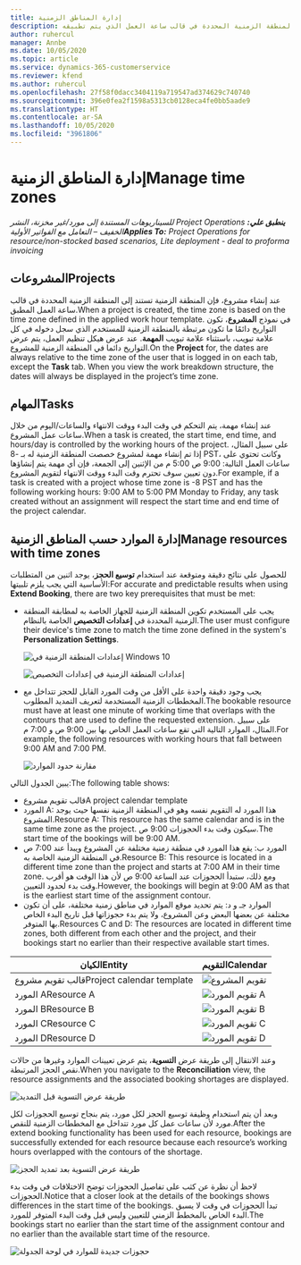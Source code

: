 ```yaml
---
title: إدارة المناطق الزمنية
description: عند إنشاء مشروع، فإن المنطقة الزمنية الخاصة به تستند إلى المنطقة الزمنية المحددة في قالب ساعة العمل الذي يتم تطبيقه.
author: ruhercul
manager: Annbe
ms.date: 10/05/2020
ms.topic: article
ms.service: dynamics-365-customerservice
ms.reviewer: kfend
ms.author: ruhercul
ms.openlocfilehash: 27f58f0dacc3404119a719547ad374629c740740
ms.sourcegitcommit: 396e0fea2f1598a5313cb0128eca4fe0bb5aade9
ms.translationtype: HT
ms.contentlocale: ar-SA
ms.lasthandoff: 10/05/2020
ms.locfileid: "3961806"
---
```

# <a name="manage-time-zones"></a><span data-ttu-id="8a0ea-103">إدارة المناطق الزمنية</span><span class="sxs-lookup"><span data-stu-id="8a0ea-103">Manage time zones</span></span>

<span data-ttu-id="8a0ea-104">_**ينطبق علي:** ‏‫Project Operations للسيناريوهات المستندة إلى مورد/غير مخزنة‬، ‏‫النشر الخفيف – التعامل مع الفواتير الأولية‬_</span><span class="sxs-lookup"><span data-stu-id="8a0ea-104">_**Applies To:** Project Operations for resource/non-stocked based scenarios, Lite deployment - deal to proforma invoicing_</span></span>


## <a name="projects"></a><span data-ttu-id="8a0ea-105">المشروعات</span><span class="sxs-lookup"><span data-stu-id="8a0ea-105">Projects</span></span>

<span data-ttu-id="8a0ea-106">عند إنشاء مشروع، فإن المنطقة الزمنية تستند إلى المنطقة الزمنية المحددة في قالب ساعة العمل المطبق.</span><span class="sxs-lookup"><span data-stu-id="8a0ea-106">When a project is created, the time zone is based on the time zone defined in the applied work hour template.</span></span> <span data-ttu-id="8a0ea-107">في نموذج **المشروع**، تكون التواريخ دائمًا ما تكون مرتبطة بالمنطقة الزمنية للمستخدم الذي سجل دخوله في كل علامة تبويب، باستثناء علامة تبويب **المهمة**. عند عرض هيكل تنظيم العمل، يتم عرض التواريخ دائما في المنطقة الزمنية للمشروع.</span><span class="sxs-lookup"><span data-stu-id="8a0ea-107">On the **Project** for, the dates are always relative to the time zone of the user that is logged in on each tab, except the **Task** tab. When you view the work breakdown structure, the dates will always be displayed in the project’s time zone.</span></span>

## <a name="tasks"></a><span data-ttu-id="8a0ea-108">المهام</span><span class="sxs-lookup"><span data-stu-id="8a0ea-108">Tasks</span></span>

<span data-ttu-id="8a0ea-109">عند إنشاء مهمة، يتم التحكم في وقت البدء ووقت الانتهاء والساعات/اليوم من خلال ساعات عمل المشروع.</span><span class="sxs-lookup"><span data-stu-id="8a0ea-109">When a task is created, the start time, end time, and hours/day is controlled by the working hours of the project.</span></span> <span data-ttu-id="8a0ea-110">على سبيل المثال، إذا تم إنشاء مهمة لمشروع خصصت المنطقة الزمنية له بـ -8 PST، وكانت تحتوي على ساعات العمل التالية: 9:00 ص 5:00 م من الإثنين إلى الجمعة، فإن أي مهمة يتم إنشاؤها دون تعيين سوف تحترم وقت البدء ووقت الانتهاء لتقويم المشروع.</span><span class="sxs-lookup"><span data-stu-id="8a0ea-110">For example, if a task is created with a project whose time zone is -8 PST and has the following working hours: 9:00 AM to 5:00 PM Monday to Friday, any task created without an assignment will respect the start time and end time of the project calendar.</span></span>

## <a name="manage-resources-with-time-zones"></a><span data-ttu-id="8a0ea-111">إدارة الموارد حسب المناطق الزمنية</span><span class="sxs-lookup"><span data-stu-id="8a0ea-111">Manage resources with time zones</span></span>

<span data-ttu-id="8a0ea-112">للحصول على نتائج دقيقة ومتوقعة عند استخدام **توسيع الحجز**، يوجد اثنين من المتطلبات الأساسية التي يجب يلزم تلبيتها:</span><span class="sxs-lookup"><span data-stu-id="8a0ea-112">For accurate and predictable results when using **Extend Booking**, there are two key prerequisites that must be met:</span></span>  

- <span data-ttu-id="8a0ea-113">يجب على المستخدم تكوين المنطقة الزمنية للجهاز الخاصة به لمطابقة المنطقة الزمنية المحددة في **إعدادات التخصيص** الخاصة بالنظام.</span><span class="sxs-lookup"><span data-stu-id="8a0ea-113">The user must configure their device's time zone to match the time zone defined in the system's **Personalization Settings**.</span></span>
 
  ![إعدادات المنطقة الزمنية في Windows 10](media/reconcile-assignments-03.png)

  ![إعدادات المنطقة الزمنية في إعدادات التخصيص](media/reconcile-assignments-04.png)
 
- <span data-ttu-id="8a0ea-116">يجب وجود دقيقة واحدة على الأقل من وقت المورد القابل للحجز تتداخل مع المخططات الزمنية المستخدمة لتعريف التمديد المطلوب.</span><span class="sxs-lookup"><span data-stu-id="8a0ea-116">The bookable resource must have at least one minute of working time that overlaps with the contours that are used to define the requested extension.</span></span> <span data-ttu-id="8a0ea-117">على سبيل المثال، الموارد التالية التي تقع ساعات العمل الخاص بها بين 9:00 ص و 7:00 م.</span><span class="sxs-lookup"><span data-stu-id="8a0ea-117">For example, the following resources with working hours that fall between 9:00 AM and 7:00 PM.</span></span> 

  ![مقارنة حدود الموارد](media/reconcile-assignments-05.png)

<span data-ttu-id="8a0ea-119">يبين الجدول التالي:</span><span class="sxs-lookup"><span data-stu-id="8a0ea-119">The following table shows:</span></span>

- <span data-ttu-id="8a0ea-120">قالب تقويم مشروع</span><span class="sxs-lookup"><span data-stu-id="8a0ea-120">A project calendar template</span></span>
- <span data-ttu-id="8a0ea-121">المورد A: هذا المورد له التقويم نفسه وهو في المنطقة الزمنية نفسها حيث يوجد المشروع.</span><span class="sxs-lookup"><span data-stu-id="8a0ea-121">Resource A: This resource has the same calendar and is in the same time zone as the project.</span></span> <span data-ttu-id="8a0ea-122">سيكون وقت بدء الحجوزات 9:00 ص.</span><span class="sxs-lookup"><span data-stu-id="8a0ea-122">The start time of the bookings will be 9:00 AM.</span></span>
- <span data-ttu-id="8a0ea-123">المورد ب: يقع هذا المورد في منطقة زمنية مختلفة عن المشروع ويبدأ عند 7:00 ص في المنطقة الزمنية الخاصة به.</span><span class="sxs-lookup"><span data-stu-id="8a0ea-123">Resource B: This resource is located in a different time zone than the project and starts at 7:00 AM in their time zone.</span></span> <span data-ttu-id="8a0ea-124">ومع ذلك، ستبدأ الحجوزات عند الساعة 9:00 ص لأن هذا الوقت هو أقرب وقت بدء لحدود التعيين.</span><span class="sxs-lookup"><span data-stu-id="8a0ea-124">However, the bookings will begin at 9:00 AM as that is the earliest start time of the assignment contour.</span></span>
- <span data-ttu-id="8a0ea-125">الموارد جـ و د: يتم تحديد موقع الموارد في مناطق زمنية مختلفة، على أن تكون مختلفة عن بعضها البعض وعن المشروع، ولا يتم بدء حجوزاتها قبل تاريخ البدء الخاص بها المتوفر.</span><span class="sxs-lookup"><span data-stu-id="8a0ea-125">Resources C and D: The resources are located in different time zones, both different from each other and the project, and their bookings start no earlier than their respective available start times.</span></span>

|<span data-ttu-id="8a0ea-126">الكيان</span><span class="sxs-lookup"><span data-stu-id="8a0ea-126">Entity</span></span>  |<span data-ttu-id="8a0ea-127">التقويم</span><span class="sxs-lookup"><span data-stu-id="8a0ea-127">Calendar</span></span>  |
|-|-|
|<span data-ttu-id="8a0ea-128">قالب تقويم مشروع</span><span class="sxs-lookup"><span data-stu-id="8a0ea-128">Project calendar template</span></span>   | ![تقويم المشروع](media/reconcile-assignments-06.png) |
|<span data-ttu-id="8a0ea-130">المورد A</span><span class="sxs-lookup"><span data-stu-id="8a0ea-130">Resource A</span></span>  | ![تقويم المورد A](media/reconcile-assignments-06.png) |
|<span data-ttu-id="8a0ea-132">المورد B</span><span class="sxs-lookup"><span data-stu-id="8a0ea-132">Resource B</span></span>  |  ![تقويم المورد B](media/reconcile-assignments-07.png) |
|<span data-ttu-id="8a0ea-134">المورد C</span><span class="sxs-lookup"><span data-stu-id="8a0ea-134">Resource C</span></span>  |  ![تقويم المورد C](media/reconcile-assignments-08.png) |
|<span data-ttu-id="8a0ea-136">المورد D</span><span class="sxs-lookup"><span data-stu-id="8a0ea-136">Resource D</span></span>  | ![تقويم المورد D](media/reconcile-assignments-09.png)  |
 
<span data-ttu-id="8a0ea-138">وعند الانتقال إلى طريقة عرض **التسوية**، يتم عرض تعيينات الموارد وغيرها من حالات نقص الحجز المرتبطة.</span><span class="sxs-lookup"><span data-stu-id="8a0ea-138">When you navigate to the **Reconciliation** view, the resource assignments and the associated booking shortages are displayed.</span></span>

![طريقة عرض التسوية قبل التمديد](media/reconcile-assignments-10.png)

<span data-ttu-id="8a0ea-140">وبعد أن يتم استخدام وظيفة توسيع الحجز لكل مورد، يتم بنجاح توسيع الحجوزات لكل مورد لأن ساعات عمل كل مورد تتداخل مع المخططات الزمنية للنقص.</span><span class="sxs-lookup"><span data-stu-id="8a0ea-140">After the extend booking functionality has been used for each resource, bookings are successfully extended for each resource because each resource’s working hours overlapped with the contours of the shortage.</span></span>

![طريقة عرض التسوية بعد تمديد الحجز](media/reconcile-assignments-11.png) 

<span data-ttu-id="8a0ea-142">لاحظ أن نظرة عن كثب على تفاصيل الحجوزات توضح الاختلافات في وقت بدء الحجوزات.</span><span class="sxs-lookup"><span data-stu-id="8a0ea-142">Notice that a closer look at the details of the bookings shows differences in the start time of the bookings.</span></span> <span data-ttu-id="8a0ea-143">تبدأ الحجوزات في وقت لا يسبق البدء الخاص بالمخطط الزمني للتعيين وليس قبل وقت البدء المتوفر للمورد.</span><span class="sxs-lookup"><span data-stu-id="8a0ea-143">The bookings start no earlier than the start time of the assignment contour and no earlier than the available start time of the resource.</span></span>

![حجوزات جديدة للموارد في لوحة الجدولة](media/reconcile-assignments-12.png)
